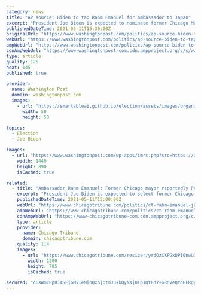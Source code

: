 ```yaml
---
category: news
title: "AP source: Biden to tap Rahm Emanuel for ambassador to Japan"
excerpt: "President Joe Biden is expected to nominate former Chicago Mayor Rahm Emanuel to serve as the U.S. ambassador to Japan"
publishedDateTime: 2021-05-11T15:30:00Z
originalUrl: "https://www.washingtonpost.com/politics/ap-source-biden-to-tap-rahm-emanuel-for-ambassador-to-japan/2021/05/11/436b9316-b276-11eb-bc96-fdf55de43bef_story.html"
webUrl: "https://www.washingtonpost.com/politics/ap-source-biden-to-tap-rahm-emanuel-for-ambassador-to-japan/2021/05/11/436b9316-b276-11eb-bc96-fdf55de43bef_story.html"
ampWebUrl: "https://www.washingtonpost.com/politics/ap-source-biden-to-tap-rahm-emanuel-for-ambassador-to-japan/2021/05/11/436b9316-b276-11eb-bc96-fdf55de43bef_story.html?outputType=amp"
cdnAmpWebUrl: "https://www-washingtonpost-com.cdn.ampproject.org/c/s/www.washingtonpost.com/politics/ap-source-biden-to-tap-rahm-emanuel-for-ambassador-to-japan/2021/05/11/436b9316-b276-11eb-bc96-fdf55de43bef_story.html?outputType=amp"
type: article
quality: 125
heat: 145
published: true

provider:
  name: Washington Post
  domain: washingtonpost.com
  images:
    - url: "https://smartableai.github.io/election/assets/images/organizations/washingtonpost.com-50x50.jpg"
      width: 50
      height: 50

topics:
  - Election
  - Joe Biden

images:
  - url: "https://www.washingtonpost.com/wp-apps/imrs.php?src=https://arc-anglerfish-washpost-prod-washpost.s3.amazonaws.com/public/6RMFI2FSOQI6XPEW7X2V3ZB354.jpg&w=1440"
    width: 1440
    height: 890
    isCached: true

related:
  - title: "Ambassador Rahm Emanuel: Former Chicago mayor reportedly President Joe Biden’s pick for Japan"
    excerpt: "President Joe Biden is expected to select former Chicago Mayor Rahm Emanuel as his ambassador to Japan, according to multiple reports Tuesday.The move would give Biden a deeply experienced government tactician and political veteran in a prominent foreign post,"
    publishedDateTime: 2021-05-11T15:00:00Z
    webUrl: "https://www.chicagotribune.com/politics/ct-rahm-emanuel-japan-ambassador-biden-20210511-v7mhkpq7l5gvnkfbzib34k5fcm-story.html"
    ampWebUrl: "https://www.chicagotribune.com/politics/ct-rahm-emanuel-japan-ambassador-biden-20210511-v7mhkpq7l5gvnkfbzib34k5fcm-story.html?outputType=amp"
    cdnAmpWebUrl: "https://www-chicagotribune-com.cdn.ampproject.org/c/s/www.chicagotribune.com/politics/ct-rahm-emanuel-japan-ambassador-biden-20210511-v7mhkpq7l5gvnkfbzib34k5fcm-story.html?outputType=amp"
    type: article
    provider:
      name: Chicago Tribune
      domain: chicagotribune.com
    quality: 114
    images:
      - url: "https://www.chicagotribune.com/resizer/yrdOzCKFGxDPI0nwU1_Jr22zedM=/1200x0/top/cloudfront-us-east-1.images.arcpublishing.com/tronc/TRNLAI7SYJHE3NMZXVTXBHDEME.jpg"
        width: 1200
        height: 785
        isCached: true

secured: "c6XWmcPp0J4SFjGMvIeMihQxhjbtmJ3+kQyNsjUIp1Qt8dY+oRnVeQYdHFRgyyFNZbQG+lSfUE/89Bh18cov1rsCRPNg+CPxqyS09JxRDmVl9JRcwsqjfhPYXsm8GWQOmI+vdyMyhnzvDE8A609WEagxjy+QTZ5mjIxFi9Aa5EEmDSPFEVmDGgFQgKO6j6nsCqsLyFcZ3Clve6NmCqNBVTcPgj8vGWbFbSKzcSIN3RuV5xH0JmPvMTknO5StkkeGwWUsj5mlSa1dlLr3p3F5IC7+XJmFgDMSerQOxgiJwMI4UvHvhJu8MhfQ1EAu6+1ZAGJ099vInG/0NTrPVeNGdQKMEbnVQ0qtSk0ta/Emtok=;Wbalj15JxmMfGDtAgAQDGg=="
---
```


